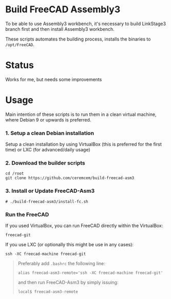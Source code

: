 # Build FreeCAD Assembly3

To be able to use Assembly3 workbench, it's necessary to build LinkStage3 branch first and then install Assembly3 workbench. 

These scripts automates the building process, installs the binaries to `/opt/FreeCAD`. 

# Status 

Works for me, but needs some improvements

# Usage 

Main intention of these scripts is to run them in a clean virtual machine, where Debian 9 or upwards is preferred. 

### 1. Setup a clean Debian installation 

Setup a clean installation by using VirtualBox (this is preferred for the first time) or LXC (for advanced/daily usage)

### 2. Download the builder scripts

```
cd /root
git clone https://github.com/ceremcem/build-freecad-asm3
```

### 3. Install or Update FreeCAD-Asm3


```console
# ./build-freecad-asm3/install-fc.sh
```

### Run the FreeCAD

If you used VirtualBox, you can run FreeCAD directly within the VirtualBox: 

```
freecad-git
```

If you use LXC (or optionally this might be use in any cases): 

```
ssh -XC freecad-machine freecad-git
```

> Preferably add `.bashrc` the following line: 
> 
>     alias freecad-asm3-remote='ssh -XC freecad-machine freecad-git'
> 
> and then run FreeCAD-Asm3 by simply issuing: 
> 
>     local$ freecad-asm3-remote 
> 
